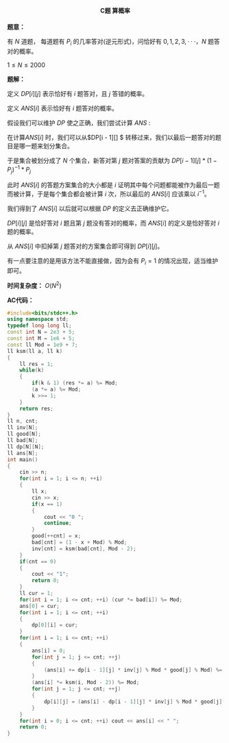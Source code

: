 #### <center>C题 算概率</center>

**题意：** 

有 $N$ 道题， 每道题有 $P_i$ 的几率答对(逆元形式)，问恰好有 $0,1,2,3,···，N$ 题答对的概率。

$1\leq N \leq2000$

 **题解：**

定义 $DP[i][j]$ 表示恰好有 $i$ 题答对，且 $j$ 答错的概率。

定义 $ANS[i]$ 表示恰好有 $i$  题答对的概率。

假设我们可以维护 $DP$ 使之正确，我们尝试计算 $ANS$ :

在计算$ANS[i]$ 时，我们可以从$DP[i - 1][] $ 转移过来，我们以最后一题答对的题目是哪一题来划分集合。

于是集合被划分成了 $N$ 个集合，新答对第 $j$ 题对答案的贡献为 $DP[i-1][j] * (1-P_j)^{-1} * P_j$

此时 $ANS[i]$ 的答题方案集合的大小都是 $i$ 证明其中每个问题都能被作为最后一题而被计算，于是每个集合都会被计算 $i$ 次，所以最后的 $ANS[i]$ 应该乘以 $i^{-1}$。

我们得到了 $ANS[i]$ 以后就可以根据 $DP$ 的定义去正确维护它。

$DP[i][j]$ 是恰好答对 $i$ 题且第 $j$ 题没有答对的概率，而 $ANS[i]$ 的定义是恰好答对 $i$ 题的概率。

从 $ANS[i]$ 中扣掉第 $j$ 题答对的方案集合即可得到 $DP[i][j]$。

有一点要注意的是用该方法不能直接做，因为会有 $P_i = 1$ 的情况出现，适当维护即可。

**时间复杂度：** $O(N^2)$

**AC代码：**

```c++
#include<bits/stdc++.h>
using namespace std;   
typedef long long ll;
const int N = 2e3 + 5;
const int M = 1e6 + 5;
const ll Mod = 1e9 + 7;
ll ksm(ll a, ll k)
{
	ll res = 1;
	while(k)
	{
		if(k & 1) (res *= a) %= Mod;
		(a *= a) %= Mod;
		k >>= 1;
	}
	return res;
}
ll n, cnt;
ll inv[N];
ll good[N];
ll bad[N];
ll dp[N][N];
ll ans[N];
int main()
{
	cin >> n;
	for(int i = 1; i <= n; ++i)
    {
		ll x;
        cin >> x;
        if(x == 1)
        {
            cout << "0 ";
            continue;
        }
        good[++cnt] = x;
        bad[cnt] = (1 - x + Mod) % Mod;
        inv[cnt] = ksm(bad[cnt], Mod - 2);
    }
    if(cnt == 0)
    {
        cout << "1";
        return 0;
    }
    ll cur = 1;
    for(int i = 1; i <= cnt; ++i) (cur *= bad[i]) %= Mod;
	ans[0] = cur;
	for(int i = 1; i <= cnt; ++i)
	{
		dp[0][i] = cur;
	}
	for(int i = 1; i <= cnt; ++i)
	{
		ans[i] = 0;
		for(int j = 1; j <= cnt; ++j)
		{
			(ans[i] += dp[i - 1][j] * inv[j] % Mod * good[j] % Mod) %= Mod;
		}
		(ans[i] *= ksm(i, Mod - 2)) %= Mod;
		for(int j = 1; j <= cnt; ++j)
		{
			dp[i][j] = (ans[i] - dp[i - 1][j] * inv[j] % Mod * good[j] % Mod + Mod) % Mod;
		}
	}
	for(int i = 0; i <= cnt; ++i) cout << ans[i] << " ";
    return 0;
}

```
